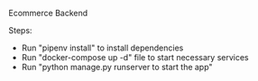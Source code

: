 Ecommerce Backend

 Steps:
   * Run "pipenv install" to install dependencies
   * Run "docker-compose up -d" file to start necessary services
   * Run "python manage.py runserver to start the app"